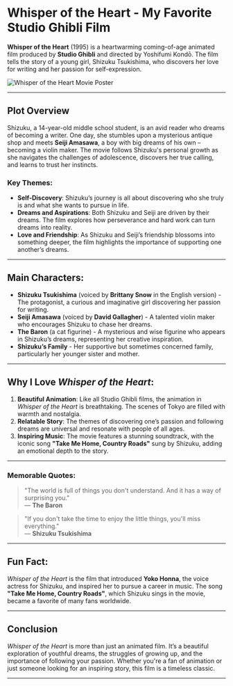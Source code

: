 # Whisper of the Heart - My Favorite Studio Ghibli Film

**Whisper of the Heart** (1995) is a heartwarming coming-of-age animated film produced by **Studio Ghibli** and directed by Yoshifumi Kondō. The film tells the story of a young girl, Shizuku Tsukishima, who discovers her love for writing and her passion for self-expression.

![Whisper of the Heart Movie Poster](https://upload.wikimedia.org/wikipedia/en/6/6c/Whisper_of_the_Heart_poster.jpg)

---

## Plot Overview

Shizuku, a 14-year-old middle school student, is an avid reader who dreams of becoming a writer. One day, she stumbles upon a mysterious antique shop and meets **Seiji Amasawa**, a boy with big dreams of his own – becoming a violin maker. The movie follows Shizuku's personal growth as she navigates the challenges of adolescence, discovers her true calling, and learns to trust her instincts.

### Key Themes:
- **Self-Discovery**: Shizuku’s journey is all about discovering who she truly is and what she wants to pursue in life.
- **Dreams and Aspirations**: Both Shizuku and Seiji are driven by their dreams. The film explores how perseverance and hard work can turn dreams into reality.
- **Love and Friendship**: As Shizuku and Seiji’s friendship blossoms into something deeper, the film highlights the importance of supporting one another’s dreams.

---

## Main Characters:

- **Shizuku Tsukishima** (voiced by **Brittany Snow** in the English version) - The protagonist, a curious and imaginative girl discovering her passion for writing.
- **Seiji Amasawa** (voiced by **David Gallagher**) - A talented violin maker who encourages Shizuku to chase her dreams.
- **The Baron** (a cat figurine) - A mysterious and wise figurine who appears in Shizuku’s dreams, representing her creative inspiration.
- **Shizuku’s Family** - Her supportive but sometimes concerned family, particularly her younger sister and mother.

---

## Why I Love *Whisper of the Heart*:

1. **Beautiful Animation**: Like all Studio Ghibli films, the animation in *Whisper of the Heart* is breathtaking. The scenes of Tokyo are filled with warmth and nostalgia.
2. **Relatable Story**: The themes of discovering one’s passion and following dreams are universal and resonate with people of all ages.
3. **Inspiring Music**: The movie features a stunning soundtrack, with the iconic song **"Take Me Home, Country Roads"** sung by Shizuku, adding an emotional depth to the story.

---

### Memorable Quotes:

> "The world is full of things you don't understand. And it has a way of surprising you."  
> — **The Baron**

> "If you don't take the time to enjoy the little things, you'll miss everything."  
> — **Shizuku Tsukishima**

---

## Fun Fact:
*Whisper of the Heart* is the film that introduced **Yoko Honna**, the voice actress for Shizuku, and inspired her to pursue a career in music. The song **"Take Me Home, Country Roads"**, which Shizuku sings in the movie, became a favorite of many fans worldwide.

---

## Conclusion

*Whisper of the Heart* is more than just an animated film. It’s a beautiful exploration of youthful dreams, the struggles of growing up, and the importance of following your passion. Whether you're a fan of animation or just someone looking for an inspiring story, this film is a timeless classic.

---
